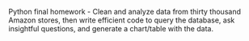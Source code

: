 Python final homework - Clean and analyze data from thirty thousand Amazon stores, then write efficient code to query the database, ask insightful questions, and generate a chart/table with the data.
